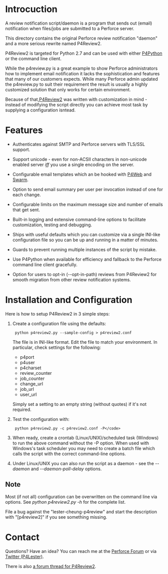 # Introcuction #

A review notification script/daemon is a program that sends out (email) notification when files/jobs are submitted to a Perforce server.

This directory contains the original Perforce review notification "daemon" and a
more serious rewrite named P4Review2.

P4Review2 is targeted for Python 2.7 and can be used with either [P4Python](http://www.perforce.com/downloads/p4python) or the command line client.


While the p4review.py is a great example to show Perforce administrators how to
implement email notification it lacks the sophistication and features that many of our
customers expects. While many Perforce admin updated the p4review.py to suit their
requirement the result is usually a highly customized solution that only works for certain environment.

Because of that,[P4Review2](http://public.perforce.com/wiki/P4Review2)
was written with customization in mind - instead of modifying the script directly
you can achieve most task by supplying a configuration isntead.


# Features #

* Authenticates against SMTP and Perforce servers with TLS/SSL
  support.

* Support unicode - even for non-ACSII characters in non-unicode
  enabled server *iff* you use a single encoding on the server.

* Configurable email templates which an be hooked with  [P4Web](http://www.perforce.com/product/components/perforce-clients?qt-perforce_graphical_tools=1#qt-perforce_graphical_tools) and [Swarm](http://www.perforce.com/product/components/swarm).

* Option to send email summary per user per invocation instead of one
  for each change.

* Configurable limits on the maximum message size and number of emails that get
  sent.

* Built-in logging and extensive command-line options to facilitate
  customization, testing and debugging.

* Ships with useful defaults which you can customize via a single INI-like configuration file so you can be up and running in a matter of minutes.

* Guards to prevent running multiple instances of the script by mistake.

* Use P4Python when available for efficiency and fallback to the Perforce command line client gracefully.

* Option for users to opt-in (--opt-in-path) reviews from P4Review2 for smooth migration from other review notification systems.



# Installation and Configuration #

Here is how to setup P4Review2 in 3 simple steps:

1. Create a configuration file using the defaults:

        python p4review2.py --sample-config > p4review2.conf

   The file is in INI-like format. Edit the file to match your environment.
   In particular, check settings for the following:

   * p4port
   * p4user
   * p4charset
   * review_counter
   * job_counter
   * change_url
   * job_url
   * user_url

   Simply set a setting to an empty string (without quotes) if it's not required.

2. Test the configuration with:

        python p4review2.py -c p4review2.conf -P</code>

3. When ready, create a crontab (Linux/UNIX)/scheduled task (Windows)
   to run the above command without the -P option. When used with
   Windows's task scheduler you may need to create a batch file which
   calls the script with the correct command-line options.

4. Under Linux/UNIX you can also run the script as a daemon - see the *--daemon*
   and *--daemon-poll-delay* options.


## Note ##

Most (if not all) configuration can be overwritten on the command line via
options. See *python p4review2.py -h* for the complete list.

File a bug against the "lester-cheung-p4review" and start the description with "[p4review2]" if you see something missing.


# Contact #

Questions? Have an idea? You can reach me at the [Perforce
Forum](http://forums.perforce.com/index.php?/user/1195-p4lester/) or
via [Twitter (P4Lester)](https://twitter.com/p4lester).

There is also [a forum thread for P4Review2](http://forums.perforce.com/index.php?/topic/2306-p4review2).
